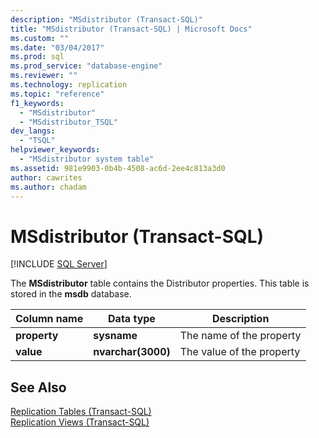 ```yaml
---
description: "MSdistributor (Transact-SQL)"
title: "MSdistributor (Transact-SQL) | Microsoft Docs"
ms.custom: ""
ms.date: "03/04/2017"
ms.prod: sql
ms.prod_service: "database-engine"
ms.reviewer: ""
ms.technology: replication
ms.topic: "reference"
f1_keywords: 
  - "MSdistributor"
  - "MSdistributor_TSQL"
dev_langs: 
  - "TSQL"
helpviewer_keywords: 
  - "MSdistributor system table"
ms.assetid: 981e9903-0b4b-4508-ac6d-2ee4c813a3d0
author: cawrites
ms.author: chadam
---
```

# MSdistributor (Transact-SQL)
[!INCLUDE [SQL Server](../../includes/applies-to-version/sqlserver.md)]

  The **MSdistributor** table contains the Distributor properties. This table is stored in the **msdb** database.  
  
|Column name|Data type|Description|  
|-----------------|---------------|-----------------|  
|**property**|**sysname**|The name of the property|  
|**value**|**nvarchar(3000)**|The value of the property|  
  
## See Also  
 [Replication Tables &#40;Transact-SQL&#41;](../../relational-databases/system-tables/replication-tables-transact-sql.md)   
 [Replication Views &#40;Transact-SQL&#41;](../../relational-databases/system-views/replication-views-transact-sql.md)  
  
  
